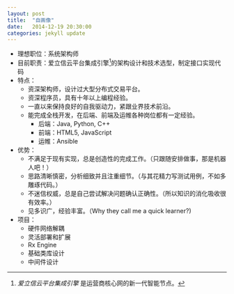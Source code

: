 ```yaml
---
layout: post
title:  "自画像"
date:   2014-12-19 20:30:00
categories: jekyll update
---
```


- 理想职位：系统架构师    
- 目前职责：爱立信云平台集成引擎[^ECE]的架构设计和技术选型，制定接口实现代码
- 特点：
    + 资深架构师，设计过大型分布式交易平台。
    + 资深程序员，具有十年以上编程经验。
    + 一直以来保持良好的自我驱动力，紧跟业界技术前沿。
    + 能完成全栈开发，在后端、前端及运帷各种岗位都有一定经验。
        * 后端：Java, Python, C++
        * 前端：HTML5, JavaScript
        * 运帷：Ansible
- 优势：
    + 不满足于现有实现，总是创造性的完成工作。（只跟随安排做事，那是机器人吧！）
    + 思路清晰慎密，分析细致并且注重细节。（与其花精力写测试用例，不如多雕琢代码。）
    + 不迷信权威，总是自己尝试解决问题确认正确性。（所以知识的消化吸收很有效率。）
    + 见多识广，经验丰富。（Why they call me a quick learner?)
- 项目：
    + 硬件网络解耦
    + 灵活部署和扩展
    + Rx Engine
    + 基础类库设计
    + 中间件设计

[^ECE]: *爱立信云平台集成引擎* 是运营商核心网的新一代智能节点。
